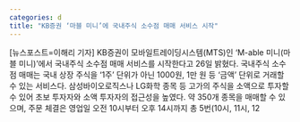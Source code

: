 ```yaml
---
categories: d
title: "KB증권 ‘마블 미니’에 국내주식 소수점 매매 서비스 시작"
---
```

[뉴스포스트=이해리 기자] KB증권이 모바일트레이딩시스템(MTS)인 ‘M-able 미니(마블 미니)’에서 국내주식 소수점 매매 서비스를 시작한다고 26일 밝혔다. 국내주식 소수점 매매는 국내 상장 주식을 ‘1주’ 단위가 아닌 1000원, 1만 원 등 ‘금액’ 단위로 거래할 수 있는 서비스다. 삼성바이오로직스나 LG화학 종목 등 고가의 주식을 소액으로 투자할 수 있어 초보 투자자와 소액 투자자의 접근성을 높였다. 약 350개 종목을 매매할 수 있으며, 주문 체결은 영업일 오전 10시부터 오후 14시까지 총 5번(10시, 11시, 12